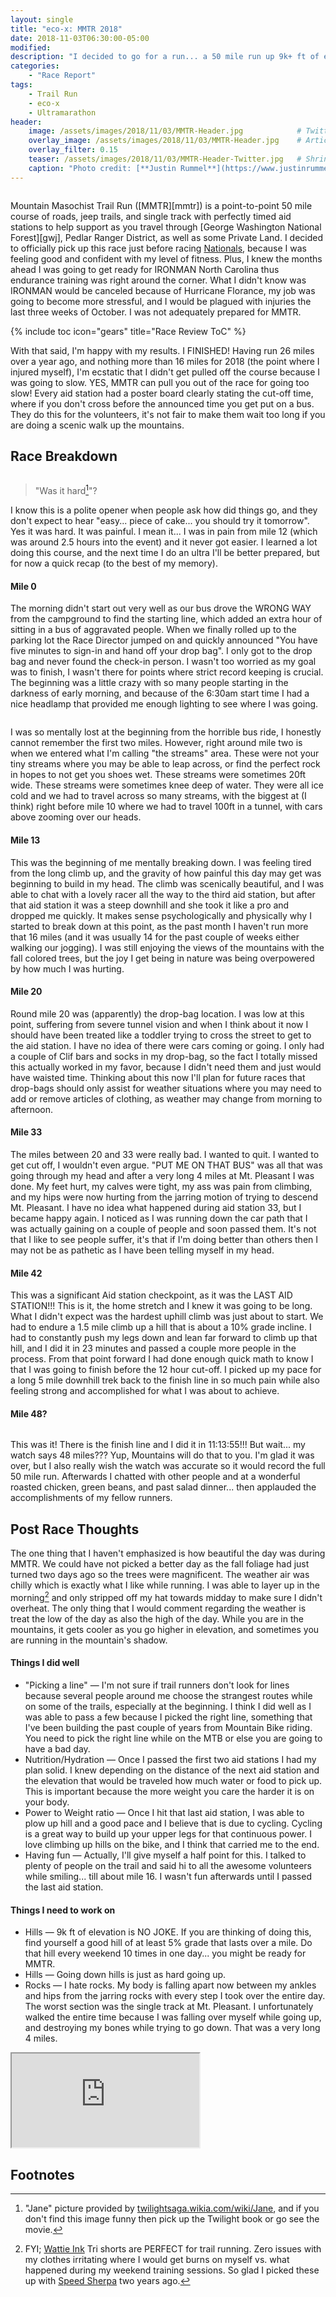 ```yaml
---
layout: single
title: "eco-x: MMTR 2018"
date: 2018-11-03T06:30:00-05:00
modified:
description: "I decided to go for a run... a 50 mile run up 9k+ ft of elevation." 	# For Twitter, not the Title
categories:
    - "Race Report"
tags:
    - Trail Run
    - eco-x
    - Ultramarathon
header:
    image: /assets/images/2018/11/03/MMTR-Header.jpg            # Twitter (use 'overlay_image')
    overlay_image: /assets/images/2018/11/03/MMTR-Header.jpg    # Article header at 2048x768
    overlay_filter: 0.15
    teaser: /assets/images/2018/11/03/MMTR-Header-Twitter.jpg   # Shrink image to 575x216
    caption: "Photo credit: [**Justin Rummel**](https://www.justinrummel.com)"
---
```


<figure class="align-left"><a href="http://www.eco-xsports.com/events/mmtr/"><img src="{{ site.url }}/assets/images/2018/11/03/mmtr.png" alt="" /></a></figure>Mountain Masochist Trail Run ([MMTR][mmtr]) is a point-to-point 50 mile course of roads, jeep trails, and single track with perfectly timed aid stations to help support as you travel through [George Washington National Forest][gwj], Pedlar Ranger District, as well as some Private Land.  I decided to officially pick up this race just before racing <a href="{{ site.url }}/usat-national-championship-2018/">Nationals</a>, because I was feeling good and confident with my level of fitness.  Plus, I knew the months ahead I was going to get ready for IRONMAN North Carolina thus endurance training was right around the corner.  What I didn't know was IRONMAN would be canceled because of Hurricane Florance, my job was going to become more stressful, and I would be plagued with injuries the last three weeks of October.  I was not adequately prepared for MMTR.

<!-- Table of Contents -->
{% include toc icon="gears" title="Race Review ToC" %}

With that said, I'm happy with my results.  I FINISHED! Having run 26 miles over a year ago, and nothing more than 16 miles for 2018 (the point where I injured myself), I'm ecstatic that I didn't get pulled off the course because I was going to slow.  YES, MMTR can pull you out of the race for going too slow!  Every aid station had a poster board clearly stating the cut-off time, where if you don't cross before the announced time you get put on a bus.  They do this for the volunteers, it's not fair to make them wait too long if you are doing a scenic walk up the mountains.


Race Breakdown
---

<figure class="align-right"><a href="{{ site.url }}/assets/images/2018/11/03/pain-LG.jpg"><img src="{{ site.url }}/assets/images/2018/11/03/pain-SM.jpg" alt="" /></a></figure>

> "Was it hard[^1]"?  

I know this is a polite opener when people ask how did things go, and they don't expect to hear "easy... piece of cake... you should try it tomorrow".  Yes it was hard.  It was painful.  I mean it... I was in pain from mile 12 (which was around 2.5 hours into the event) and it never got easier.  I learned a lot doing this course, and the next time I do an ultra I'll be better prepared, but for now a quick recap (to the best of my memory).

#### Mile 0

The morning didn't start out very well as our bus drove the WRONG WAY from the campground to find the starting line, which added an extra hour of sitting in a bus of aggravated people.  When we finally rolled up to the parking lot the Race Director jumped on and quickly announced "You have five minutes to sign-in and hand off your drop bag".  I only got to the drop bag and never found the check-in person.  I wasn't too worried as my goal was to finish, I wasn't there for points where strict record keeping is crucial.  The beginning was a little crazy with so many people starting in the darkness of early morning, and because of the 6:30am start time I had a nice headlamp that provided me enough lighting to see where I was going.

<figure class="align-left"><a href="{{ site.url }}/assets/images/2018/11/03/MMTR-LG-1.jpg"><img src="{{ site.url }}/assets/images/2018/11/03/MMTR-SM-1.jpg" alt="" /></a></figure>I was so mentally lost at the beginning from the horrible bus ride, I honestly cannot remember the first two miles.  However, right around mile two is when we entered what I'm calling "the streams" area.  These were not your tiny streams where you may be able to leap across, or find the perfect rock in hopes to not get you shoes wet.  These streams were sometimes 20ft wide. These streams were sometimes knee deep of water.  They were all ice cold and we had to travel across so many streams, with the biggest at (I think) right before mile 10 where we had to travel 100ft in a tunnel, with cars above zooming over our heads.

#### Mile 13

This was the beginning of me mentally breaking down.  I was feeling tired from the long climb up, and the gravity of how painful this day may get was beginning to build in my head.  The climb was scenically beautiful, and I was able to chat with a lovely racer all the way to the third aid station, but after that aid station it was a steep downhill and she took it like a pro and dropped me quickly.  It makes sense psychologically and physically why I started to break down at this point, as the past month I haven't run more that 16 miles (and it was usually 14 for the past couple of weeks either walking our jogging).  I was still enjoying the views of the mountains with the fall colored trees, but the joy I get being in nature was being overpowered by how much I was hurting.

#### Mile 20

Round mile 20 was (apparently) the drop-bag location.  I was low at this point, suffering from severe tunnel vision and when I think about it now I should have been treated like a toddler trying to cross the street to get to the aid station.  I have no idea of there were cars coming or going.  I only had a couple of Clif bars and socks in my drop-bag, so the fact I totally missed this actually worked in my favor, because I didn't need them and just would have waisted time.  Thinking about this now I'll plan for future races that drop-bags should only assist for weather situations where you may need to add or remove articles of clothing, as weather may change from morning to afternoon.

#### Mile 33

The miles between 20 and 33 were really bad.  I wanted to quit.  I wanted to get cut off, I wouldn't even argue.  "PUT ME ON THAT BUS" was all that was going through my head and after a very long 4 miles at Mt. Pleasant I was done.  My feet hurt, my calves were tight, my ass was pain from climbing, and my hips were now hurting from the jarring motion of trying to descend Mt. Pleasant.  I have no idea what happened during aid station 33, but I became happy again.  I noticed as I was running down the car path that I was actually gaining on a couple of people and soon passed them.  It's not that I like to see people suffer, it's that if I'm doing better than others then I may not be as pathetic as I have been telling myself in my head.

#### Mile 42

This was a significant Aid station checkpoint, as it was the LAST AID STATION!!!  This is it, the home stretch and I knew it was going to be long.  What I didn't expect was the hardest uphill climb was just about to start.  We had to endure a 1.5 mile climb up a hill that is about a 10% grade incline.  I had to constantly push my legs down and lean far forward to climb up that hill, and I did it in 23 minutes and passed a couple more people in the process.  From that point forward I had done enough quick math to know I that I was going to finish before the 12 hour cut-off.  I picked up my pace for a long 5 mile downhill trek back to the finish line in so much pain while also feeling strong and accomplished for what I was about to achieve.

#### Mile 48?

<figure class="align-right"><a href="{{ site.url }}/assets/images/2018/11/03/MMTR-LG-2.jpg"><img src="{{ site.url }}/assets/images/2018/11/03/MMTR-SM-2.jpg" alt="" /></a></figure>This was it!  There is the finish line and I did it in 11:13:55!!!  But wait... my watch says 48 miles???  Yup, Mountains will do that to you.  I'm glad it was over, but I also really wish the watch was accurate so it would record the full 50 mile run.  Afterwards I chatted with other people and at a wonderful roasted chicken, green beans, and past salad dinner... then applauded the accomplishments of my fellow runners.

Post Race Thoughts
---

The one thing that I haven't emphasized is how beautiful the day was during MMTR.  We could have not picked a better day as the fall foliage had just turned two days ago so the trees were magnificent.  The weather air was chilly which is exactly what I like while running.  I was able to layer up in the morning[^2] and only stripped off my hat towards midday to make sure I didn't overheat.  The only thing that I would comment regarding the weather is treat the low of the day as also the high of the day.  While you are in the mountains, it gets cooler as you go higher in elevation, and sometimes you are running in the mountain's shadow.

#### Things I did well

- "Picking a line" &mdash; I'm not sure if trail runners don't look for lines because several people around me choose the strangest routes while on some of the trails, especially at the beginning.  I think I did well as I was able to pass a few because I picked the right line, something that I've been building the past couple of years from Mountain Bike riding.  You need to pick the right line while on the MTB or else you are going to have a bad day.
- Nutrition/Hydration &mdash; Once I passed the first two aid stations I had my plan solid.  I knew depending on the distance of the next aid station and the elevation that would be traveled how much water or food to pick up.  This is important because the more weight you care the harder it is on your body.
- Power to Weight ratio &mdash;  Once I hit that last aid station, I was able to plow up hill and a good pace and I believe that is due to cycling.  Cycling is a great way to build up your upper legs for that continuous power.  I love climbing up hills on the bike, and I think that carried me to the end.
- Having fun &mdash; Actually, I'll give myself a half point for this.  I talked to plenty of people on the trail and said hi to all the awesome volunteers while smiling... till about mile 16.  I wasn't fun afterwards until I passed the last aid station.

#### Things I need to work on

- Hills &mdash; 9k ft of elevation is NO JOKE.  If you are thinking of doing this, find yourself a good hill of at least 5% grade that lasts over a mile.  Do that hill every weekend 10 times in one day... you might be ready for MMTR.
- Hills &mdash; Going down hills is just as hard going up.
- Rocks &mdash; I hate rocks.  My body is falling apart now between my ankles and hips from the jarring rocks with every step I took over the entire day.  The worst section was the single track at Mt. Pleasant.  I unfortunately walked the entire time because I was falling over myself while going up, and destroying my bones while trying to go down.  That was a very long 4 miles.


<!-- Strava Frame -->
<div class="embed-container embed-container-16x9">
    <iframe src='https://www.strava.com/activities/1944321898/embed/93bccfe1b004b7e9ca249501ec1e9102d3741335' scrolling='no' allowtransparency webkitAllowFullScreen mozallowfullscreen allowFullScreen></iframe>
</div>


Footnotes
---

[^1]: "Jane" picture provided by <a href="http://twilightsaga.wikia.com/wiki/Jane">twilightsaga.wikia.com/wiki/Jane</a>, and if you don't find this image funny then pick up the Twilight book or go see the movie.
[^2]: FYI; <a href="https://www.wattieink.com">Wattie Ink</a> Tri shorts are PERFECT for trail running.  Zero issues with my clothes irritating where I would get burns on myself vs. what happened during my weekend training sessions.  So glad I picked these up with <a href="http://www.speedsherpa.com">Speed Sherpa</a> two years ago.

[gwj]: https://www.fs.usda.gov/gwj
[mmtr]: http://www.eco-xsports.com/events/mmtr/
